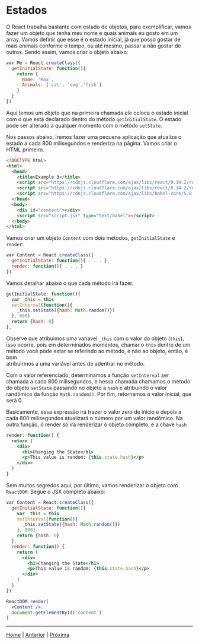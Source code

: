 # Estados

O React trabalha bastante com estado de objetos, para exemplificar, vamos fazer
um objeto que tenha meu nome e quais animais eu gosto em um array. Vamos definir
que esse é o estado inicial, já que posso gostar de mais animais conforme o
tempo, ou até mesmo, passar a não gostar de outros. Sendo assim, vamos criar o
objeto abaixo:

```jsx
var Me = React.createClass({
  getInitialState: function(){
    return {
      Name: 'Max',
      Animals: ['cat', 'dog','fish']
    }
  }
})
```

Aqui temos um objeto que na primeira chamada ele coloca o estado inicial com o
que está declarado dentro do método `getInitialState`. O estado pode ser
alterado a qualquer momento com o método `setState`.

Nos passos abaixo, iremos fazer uma pequena aplicação que atualiza o estado a
cada 800 milisegundos e renderiza na página. Vamos criar o HTML primeiro.

```html
<!DOCTYPE html>
<html>
  <head>
    <title>Example 3</title>
    <script src="https://cdnjs.cloudflare.com/ajax/libs/react/0.14.2/react.js"></script>
    <script src="https://cdnjs.cloudflare.com/ajax/libs/react/0.14.2/react-dom.js"></script>
    <script src="https://cdnjs.cloudflare.com/ajax/libs/babel-core/5.8.34/browser.js"></script>
  </head>
  <body>
    <div id="content"></div>
    <script src="script.jsx" type="text/babel"></script>
  </body>
</html>
```

Vamos criar um objeto `Content` com dois métodos, `getInitialState` e `render`:

```jsx
var Content = React.createClass({
  getInitialState: function(){ . . . },
  render: function(){ . . . }
})
```

Vamos detalhar abaixo o que cada método irá fazer.

```jsx
getInitialState: function(){
  var _this = this
  setInterval(function(){
    _this.setState({hash: Math.random()})
  }, 800)
  return {hash: 0}
},
```

Observe que atribuimos uma variavel `_this` com o valor do objeto (`this`),
isso ocorre, pois em determinados momentos, chamar o `this` dentro de um método
você pode estar se referindo ao método, e não ao objeto, então, é bom  
atribuirmos a uma variável antes de adentrar no método.

Com o valor referenciado, determinamos a função `setInterval` ser chamada a
cada 800 milisegundos, e nessa chamada chamamos o método do objeto `setState`
passando no objeto a `hash` e atribuindo o valor randômico da função
`Math.random()`. Por fim, retornamos o valor inicial, que será 0.

Basicamente, essa expressão irá trazer o valor zero de ínicio e depois a cada
800 milisegundos atualizará o número por um valor randômico. Na outra função, o
render só irá renderizar o objeto completo, e a chave `hash`

```jsx
render: function() {
  return (
    <div>
      <h1>Changing the State</h1>
      <p>This value is random: {this.state.hash}</p>
    </div>
  )
}
```

Sem muitos segredos aqui, por último, vamos renderizar o objeto com `ReactDOM`.
Segue o JSX completo abaixo:

```jsx
var Content = React.createClass({
  getInitialState: function(){
    var _this = this
    setInterval(function(){
      _this.setState({hash: Math.random()})
    }, 800)
    return {hash: 0}
  },
  render: function() {
    return (
      <div>
        <h1>Changing the State</h1>
        <p>This value is random: {this.state.hash}</p>
      </div>
    )
  }
})

ReactDOM.render(
  <Content />,
  document.getElementById('content')
)
```

- - -

[Home](../README.md) | [Anterior](note_3_1.md) | [Próxima](note_3_3.md)
